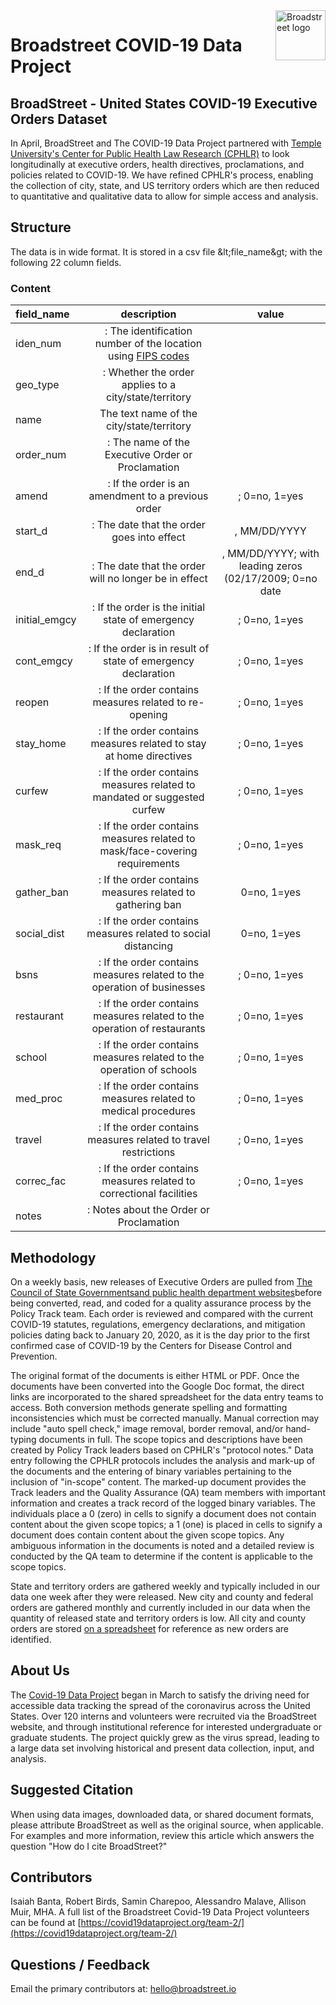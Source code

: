 <a href="https://covid19dataproject.org/">
    <img src="https://covid19dataproject.org/wp-content/uploads/2020/04/LOGO-Broadstreet-covid19.svg" alt="Broadstreet logo" title="BroadStreet" align="right" height="80" />
</a>

Broadstreet COVID-19 Data Project
=================================

## BroadStreet - United States COVID-19 Executive Orders Dataset

In April, BroadStreet and The COVID-19 Data Project partnered with [Temple University&#39;s Center for Public Health Law Research (CPHLR)](http://publichealthlawresearch.org/) to look longitudinally at executive orders, health directives, proclamations, and policies related to COVID-19. We have refined CPHLR&#39;s process, enabling the collection of city, state, and US territory orders which are then reduced to quantitative and qualitative data to allow for simple access and analysis.

## Structure

The data is in wide format. It is stored in a csv file \&lt;file\_name\&gt; with the following 22 column fields.

### Content
| field\_name | description | value |
| :-- | :--: | :--: |
| iden\_num |: The identification number of the location using [FIPS codes](https://transition.fcc.gov/oet/info/maps/census/fips/fips.txt)|
| geo\_type |: Whether the order applies to a city/state/territory | |
| name | The text name of the city/state/territory | |
| order\_num |: The name of the Executive Order or Proclamation |
| amend | : If the order is an amendment to a previous order | ; 0=no, 1=yes |
| start\_d |: The date that the order goes into effect |, MM/DD/YYYY |with leading zeros (02/17/2009)
| end\_d |: The date that the order will no longer be in effect |, MM/DD/YYYY; with leading zeros (02/17/2009; 0=no date |
| initial\_emgcy |: If the order is the initial state of emergency declaration |; 0=no, 1=yes |
| cont\_emgcy |: If the order is in result of state of emergency declaration |; 0=no, 1=yes |
| reopen | : If the order contains measures related to re-opening |; 0=no, 1=yes |
| stay\_home |: If the order contains measures related to stay at home directives |; 0=no, 1=yes |
| curfew |: If the order contains measures related to mandated or suggested curfew |; 0=no, 1=yes |
| mask\_req |: If the order contains measures related to mask/face-covering requirements |; 0=no, 1=yes |
| gather\_ban |: If the order contains measures related to gathering ban |0=no, 1=yes |
| social\_dist |: If the order contains measures related to social distancing | 0=no, 1=yes |
| bsns |: If the order contains measures related to the operation of businesses |; 0=no, 1=yes |
| restaurant |: If the order contains measures related to the operation of restaurants |; 0=no, 1=yes |
| school |: If the order contains measures related to the operation of schools |; 0=no, 1=yes |
| med\_proc | : If the order contains measures related to medical procedures |; 0=no, 1=yes |
| travel |: If the order contains measures related to travel restrictions |; 0=no, 1=yes |
| correc\_fac |: If the order contains measures related to correctional facilities |; 0=no, 1=yes |
| notes |: Notes about the Order or Proclamation | |
  
## Methodology
On a weekly basis, new releases of Executive Orders are pulled from [The Council of State Governments](https://web.csg.org/covid19/executive-orders/)[and public health department websites](https://web.csg.org/covid19/executive-orders/)before being converted, read, and coded for a quality assurance process by the Policy Track team. Each order is reviewed and compared with the current COVID-19 statutes, regulations, emergency declarations, and mitigation policies dating back to January 20, 2020, as it is the day prior to the first confirmed case of COVID-19 by the Centers for Disease Control and Prevention.

The original format of the documents is either HTML or PDF. Once the documents have been converted into the Google Doc format, the direct links are incorporated to the shared spreadsheet for the data entry teams to access. Both conversion methods generate spelling and formatting inconsistencies which must be corrected manually. Manual correction may include &quot;auto spell check,&quot; image removal, border removal, and/or hand-typing documents in full. The scope topics and descriptions have been created by Policy Track leaders based on CPHLR&#39;s &quot;protocol notes.&quot; Data entry following the CPHLR protocols includes the analysis and mark-up of the documents and the entering of binary variables pertaining to the inclusion of &quot;in-scope&quot; content. The marked-up document provides the Track leaders and the Quality Assurance (QA) team members with important information and creates a track record of the logged binary variables. The individuals place a 0 (zero) in cells to signify a document does not contain content about the given scope topics; a 1 (one) is placed in cells to signify a document does contain content about the given scope topics. Any ambiguous information in the documents is noted and a detailed review is conducted by the QA team to determine if the content is applicable to the scope topics.

State and territory orders are gathered weekly and typically included in our data one week after they were released. New city and county and federal orders are gathered monthly and currently included in our data when the quantity of released state and territory orders is low. All city and county orders are stored [on a spreadsheet](https://docs.google.com/spreadsheets/d/1VmslynH_-D3Y0tP9elQOYH5cyyjorhUwNd7qs66JNE4/edit#gid=2093477959) for reference as new orders are identified.

  
## About Us
The [Covid-19 Data Project](https://covid19dataproject.org/data/) began in March to satisfy the driving need for accessible data tracking the spread of the coronavirus across the United States. Over 120 interns and volunteers were recruited via the BroadStreet website, and through institutional reference for interested undergraduate or graduate students. The project quickly grew as the virus spread, leading to a large data set involving historical and present data collection, input, and analysis.
  
## Suggested Citation
When using data images, downloaded data, or shared document formats, please attribute BroadStreet as well as the original source, when applicable. For examples and more information, review this article which answers the question "How do I cite BroadStreet?"
  
## Contributors
Isaiah Banta, Robert Birds, Samin Charepoo, Alessandro Malave, Allison Muir, MHA. 
A full list of the Broadstreet Covid-19 Data Project volunteers can be found at [https://covid19dataproject.org/team-2/](https://covid19dataproject.org/team-2/)

## Questions / Feedback
Email the primary contributors at: hello@broadstreet.io
